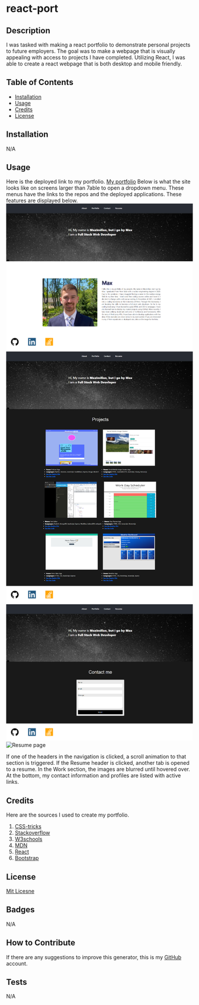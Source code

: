 # react-port

## Description
I was tasked with making a react portfolio to demonstrate personal projects to future employers. The goal was to make a webpage that is visually appealing with access to projects I have completed. Utilizing React, I was able to create a react webpage that is both desktop and mobile friendly. 

## Table of Contents
- [Installation](#installation)
- [Usage](#usage)
- [Credits](#credits)
- [License](#license)

## Installation
N/A

## Usage
Here is the deployed link to my portfolio. [My portfolio](https://maxstump13.github.io/react-port/) Below is what the site looks like on screens larger than 7able to open a dropdown menu. These menus have the links to the repos and the deployed applications. These features are displayed below. 
![Main page](./src/components/assets/home.png)
![Portfolio page](./src/components/assets/port.png)
![Contact page](./src/components/assets/contact.png)
![Resume page](./src/components/assets/resume.png)

If one of the headers in the navigation is clicked, a scroll animation to that section is triggered. If the Resume header is clicked, another tab is opened to a resume. In the Work section, the images are blurred until hovered over.  At the bottom, my contact information and profiles are listed with active links. 


## Credits
Here are the sources I used to create my portfolio.
1. [CSS-tricks](https://css-tricks.com/)
2. [Stackoverflow](https://stackoverflow.com/)
3. [W3schools](https://www.w3schools.com/default.asp)
4. [MDN](https://developer.mozilla.org/en-US/)
5. [React](https://reactjs.org/)
6. [Bootstrap](https://getbootstrap.com/)

## License
[Mit Licesne](./LICENSE)

## Badges
N/A

## How to Contribute
If there are any suggestions to improve this generator, this is my [GitHub](https://github.com/MaxStump13) account.

## Tests
N/A